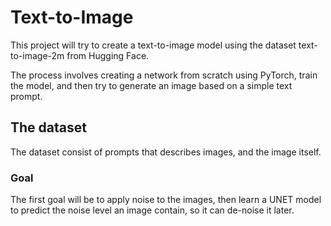 # Text-to-Image

This project will try to create a text-to-image model using the dataset text-to-image-2m from Hugging Face.

The process involves creating a network from scratch using PyTorch, train the model, and then try to generate an image based on a simple text prompt.

## The dataset

The dataset consist of prompts that describes images, and the image itself.

### Goal

The first goal will be to apply noise to the images, then learn a UNET model to predict the noise level an image contain, so it can de-noise it later.
